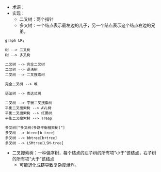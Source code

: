 + 术语：
+ 实现：
	+ 二叉树：两个指针
	+ 多叉树：一个结点表示最左边的儿子，另一个结点表示这个结点右边的兄弟。
	
```mermaid
graph LR;

树 --> 二叉树
树 --> 多叉树

二叉树 --> 完全二叉树
二叉树 --> 语法树
二叉树 --> 二叉搜索树

完全二叉树 --> 堆

语法树 --> 表达式树

二叉树 --> 平衡二叉搜索树
平衡二叉搜索树 --> AVL树
平衡二叉搜索树 --> 红黑树
平衡二叉搜索树 --> Treap

多叉树["多叉树(多路平衡搜索树)"] 
多叉树 --> btree[b-tree]
多叉树 --> bbtree[b+tree]
多叉树 --> LSMtree[LSM-tree]

```

+ 二叉搜索树：一种偏序树，每个结点的左子树的所有项“小于”该结点，右子树的所有项“大于”该结点
	+ 可能退化成链导致复杂度爆炸。